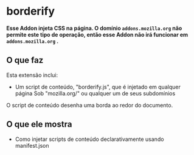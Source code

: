 # borderify

**Esse Addon injeta CSS na página. O domínio `addons.mozilla.org` não permite este tipo de operação, então esse Addon não irá funcionar em `addons.mozilla.org` .**

## O que faz

Esta extensão inclui:

* Um script de conteúdo, "borderify.js", que é injetado em qualquer página
Sob "mozilla.org/" ou qualquer um de seus subdomínios

O script de conteúdo desenha uma borda ao redor do documento.

## O que ele mostra

* Como injetar scripts de conteúdo declarativamente usando manifest.json